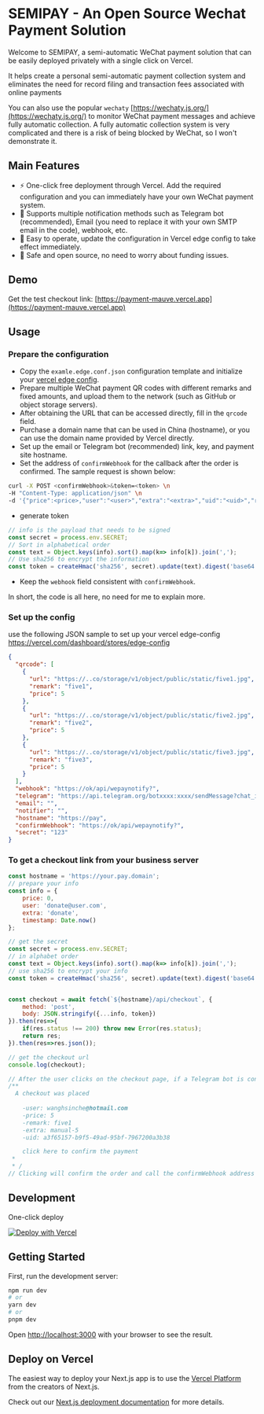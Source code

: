 # SEMIPAY - An Open Source Wechat Payment Solution

Welcome to SEMIPAY, a semi-automatic WeChat payment solution that can be easily deployed privately with a single click on Vercel.

It helps create a personal semi-automatic payment collection system and eliminates the need for record filing and transaction fees associated with online payments

You can also use the popular `wechaty` [https://wechaty.js.org/](https://wechaty.js.org/) to monitor WeChat payment messages and achieve fully automatic collection. A fully automatic collection system is very complicated and there is a risk of being blocked by WeChat, so I won't demonstrate it.

## Main Features
- ⚡ One-click free deployment through Vercel. Add the required configuration and you can immediately have your own WeChat payment system.
- 💬 Supports multiple notification methods such as Telegram bot (recommended), Email (you need to replace it with your own SMTP email in the code), webhook, etc.
- 🎨 Easy to operate, update the configuration in Vercel edge config to take effect immediately.
- 🌈 Safe and open source, no need to worry about funding issues.
## Demo

Get the test checkout link: [https://payment-mauve.vercel.app](https://payment-mauve.vercel.app)

## Usage

### Prepare the configuration
- Copy the `examle.edge.conf.json` configuration template and initialize your [vercel edge config](https://vercel.com/dashboard/stores/edge-config).
- Prepare multiple WeChat payment QR codes with different remarks and fixed amounts, and upload them to the network (such as GitHub or object storage servers).
- After obtaining the URL that can be accessed directly, fill in the `qrcode` field.
- Purchase a domain name that can be used in China (hostname), or you can use the domain name provided by Vercel directly.
- Set up the email or Telegram bot (recommended) link, key, and payment site hostname.
- Set the address of `confirmWebhook` for the callback after the order is confirmed. The sample request is shown below:

```bash
curl -X POST <confirmWebhook>&token=<token> \n
-H "Content-Type: application/json" \n
-d '{"price":<price>,"user":"<user>","extra":"<extra>","uid":"<uid>","remark":"<remark>","timestamp":<timestamp>}'
```

- generate token 
```js 
// info is the payload that needs to be signed
const secret = process.env.SECRET;
// Sort in alphabetical order
const text = Object.keys(info).sort().map(k=> info[k]).join(','); 
// Use sha256 to encrypt the information
const token = createHmac('sha256', secret).update(text).digest('base64');
```

- Keep the `webhook` field consistent with `confirmWebhook`.

In short, the code is all here, no need for me to explain more.


### Set up the config

use the following JSON sample to set up your vercel edge-config
https://vercel.com/dashboard/stores/edge-config

```json
{
  "qrcode": [
    {
      "url": "https://..co/storage/v1/object/public/static/five1.jpg",
      "remark": "five1",
      "price": 5
    },
    {
      "url": "https://..co/storage/v1/object/public/static/five2.jpg",
      "remark": "five2",
      "price": 5
    },
    {
      "url": "https://..co/storage/v1/object/public/static/five3.jpg",
      "remark": "five3",
      "price": 5
    }
  ],
  "webhook": "https://ok/api/wepaynotify?",
  "telegram": "https://api.telegram.org/botxxxx:xxxx/sendMessage?chat_id=xxx&",
  "email": "",
  "notifier": "",
  "hostname": "https://pay",
  "confirmWebhook": "https://ok/api/wepaynotify?",
  "secret": "123"
}
```

### To get a checkout link from your business server

```js
const hostname = 'https://your.pay.domain';
// prepare your info
const info = {
    price: 0,
    user: 'donate@user.com',
    extra: 'donate',
    timestamp: Date.now()
};

// get the secret
const secret = process.env.SECRET;
// in alphabet order
const text = Object.keys(info).sort().map(k=> info[k]).join(','); 
// use sha256 to encrypt your info
const token = createHmac('sha256', secret).update(text).digest('base64');


const checkout = await fetch(`${hostname}/api/checkout`, {
    method: 'post',
    body: JSON.stringify({...info, token})
}).then(res=>{
    if(res.status !== 200) throw new Error(res.status);
    return res;
}).then(res=>res.json());

// get the checkout url
console.log(checkout);

// After the user clicks on the checkout page, if a Telegram bot is configured, a message will be received
/**
  A checkout was placed 
    
    -user: wanghsinche@hotmail.com
    -price: 5
    -remark: five1
    -extra: manual-5
    -uid: a3f65157-b9f5-49ad-95bf-7967200a3b38

    click here to confirm the payment
 * 
 * /
// Clicking will confirm the order and call the confirmWebhook address to send a confirmation message.

```

## Development

One-click deploy

[![Deploy with Vercel](https://vercel.com/button)](https://vercel.com/new/clone?repository-url=https%3A%2F%2Fgithub.com%2Fwanghsinche%2Fsemipay.git&env=NODE_ENV&envDescription=%E4%BD%A0%E5%BF%85%E9%A1%BB%E5%85%88%E5%89%8D%E5%BE%80https%3A%2F%2Fvercel.com%2Fdashboard%2Fstores%EF%BC%8C%E5%88%9B%E5%BB%BA%E5%B1%9E%E4%BA%8E%E8%87%AA%E5%B7%B1%E7%9A%84KV%E5%92%8Cedge%20config%2C%20%E5%B9%B6%E5%A1%AB%E5%85%A5%E7%9B%B8%E5%85%B3%E4%BF%A1%E6%81%AF.%20%20%E5%8F%AF%E5%8F%82%E8%80%83%20%20https%3A%2F%2Fpayment-mauve.vercel.app%2F%20%20%5Cn%20You%20created%20the%20KV%20and%20edge%20config%20in%20storage%20page.&envLink=https%3A%2F%2Fvercel.com%2Fdashboard%2Fstores&demo-title=SEMIPAY&demo-description=SEMIPAY%20-%20An%20Open%20Source%20Wechat%20Payment%20Solution&demo-url=https%3A%2F%2Fpayment-mauve.vercel.app%2F)


## Getting Started

First, run the development server:

```bash
npm run dev
# or
yarn dev
# or
pnpm dev
```

Open [http://localhost:3000](http://localhost:3000) with your browser to see the result.

## Deploy on Vercel

The easiest way to deploy your Next.js app is to use the [Vercel Platform](https://vercel.com/new?utm_medium=default-template&filter=next.js&utm_source=create-next-app&utm_campaign=create-next-app-readme) from the creators of Next.js.

Check out our [Next.js deployment documentation](https://nextjs.org/docs/deployment) for more details.
